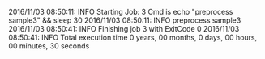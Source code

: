 2016/11/03 08:50:11: INFO Starting Job: 3 
Cmd is echo "preprocess sample3" && sleep 30
 2016/11/03 08:50:11: INFO preprocess sample3
 2016/11/03 08:50:41: INFO Finishing job 3 with ExitCode 0
 2016/11/03 08:50:41: INFO Total execution time 0 years, 00 months, 0 days, 00 hours, 00 minutes, 30 seconds
 